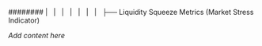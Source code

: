 ######## |   |   |   |   |   |   |   ├── Liquidity Squeeze Metrics (Market Stress Indicator)

*Add content here*
